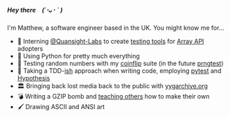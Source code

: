 ##### Hey there (´･ᴗ･ ` )

I'm Matthew, a software engineer based in the UK. You might know me for...

- 🏢 Interning [@Quansight-Labs](https://github.com/Quansight-Labs) to create [testing tools](https://github.com/honno/hypothesis-array-api) for [Array API](https://data-apis.org/blog/array_api_standard_release/) adopters
- 🐍 Using Python for pretty much everything
- 🎲 Testing random numbers with my [coinflip](https://github.com/honno/coinflip) suite (in the future [prngtest](https://github.com/honno/prngtest))
- 🐛 Taking a TDD-[ish](https://twitter.com/simonw/status/1424457164001669122) approach when writing code, employing [pytest](https://github.com/pytest-dev/pytest) and  [Hypothesis](https://github.com/HypothesisWorks/hypothesis/)
- 🏛 Bringing back lost media back to the public with [yygarchive.org](https://www.yygarchive.org)
- 💣 Writing a GZIP bomb and [teaching others](https://matthewbarber.io/gzip-quine) how to make their own
- 🖌  Drawing ASCII and ANSI art
